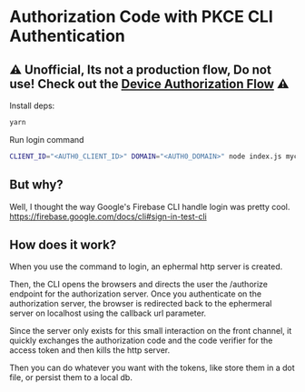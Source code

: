 # Authorization Code with PKCE CLI Authentication

## ⚠️ Unofficial, Its not a production flow, Do not use! Check out the [Device Authorization Flow](https://auth0.com/docs/flows/device-authorization-flow) ⚠️

Install deps:
```bash
yarn
```
Run login command

```bash
CLIENT_ID="<AUTH0_CLIENT_ID>" DOMAIN="<AUTH0_DOMAIN>" node index.js mycli login
```

## But why?
Well, I thought the way Google's Firebase CLI handle login was pretty cool.
https://firebase.google.com/docs/cli#sign-in-test-cli

## How does it work?
When you use the command to login, an ephermal http server is created.

Then, the CLI opens the browsers and directs the user the /authorize endpoint for the authorization server. Once you authenticate on the authorization server, the browser is redirected back to the ephermeral server on localhost using the callback url parameter. 

Since the server only exists for this small interaction on the front channel, it quickly exchanges the authorization code and the code verifier for the access token and then kills the http server.

Then you can do whatever you want with the tokens, like store them in a dot file, or persist them to a local db.
